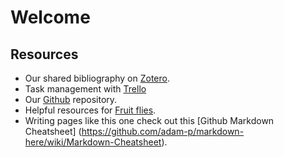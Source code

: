 Welcome
==================



Resources
-----------------------

* Our shared bibliography on [Zotero](./Zotero.md).
* Task management with [Trello](./Trello)
* Our [Github](./Github) repository.
* Helpful resources for [Fruit flies](FlyResources.md).
* Writing pages like this one check out this [Github Markdown Cheatsheet] (https://github.com/adam-p/markdown-here/wiki/Markdown-Cheatsheet).

